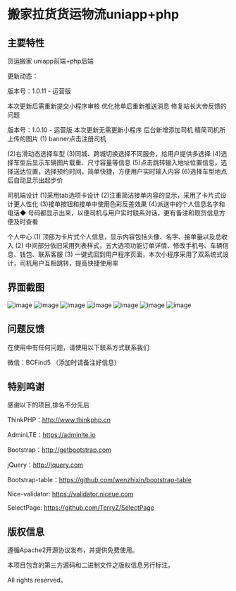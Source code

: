 # 搬家拉货货运物流uniapp+php


## 主要特性

货运搬家 uniapp前端+php后端

更新动态：

版本号：1.0.11 - 运营版

本次更新后需重新提交小程序审核
优化抢单后重新推送消息
修复站长大帝反馈的问题

版本号：1.0.10 - 运营版
本次更新无需更新小程序
后台新增添加司机
精简司机所上传的图片
(1) banner点击注册司机

(2)右滑动态选择车型
(3)同城、跨城切换选择不同服务，给用户提供多选择
(4)选择车型后显示车辆图片载重、尺寸容量等信息
(5)点击跳转输入地址位置信息，选择送达位置，选择预约时间，简单快捷，方便用户实时输入内容
(6)选择车型地点后自动显示出起步价
 
司机端设计
(1)采用tab选项卡设计
(2)注重简洁接单内容的显示，采用了卡片式设计更人性化
(3)接单按钮和接单中使用色彩反差效果
(4)派送中的个人信息名字和电话◆ 号码都显示出来，以便司机与用户实时联系对话，更有备注和取货信息方便及时查看

个人中心
(1) 顶部为卡片式个人信息，显示内容包括头像、名字、接单量以及总收入
(2) 中间部分依旧采用列表样式，五大选项功能订单详情、修改手机号、车辆信息、钱包、联系客服
(3) 一键式回到用户程序页面，本次小程序采用了双系统式设计，司机用户互相跳转，提高快捷使用率

## 界面截图
![image](https://github.com/DOUBLE-Baller/movehouse/blob/master/img/微信截图_20230813181337.png?raw=true)
![image](https://github.com/DOUBLE-Baller/movehouse/blob/master/img/微信截图_20230813181407.png?raw=true)
![image](https://github.com/DOUBLE-Baller/movehouse/blob/master/img/微信截图_20230813181421.png?raw=true)
![image](https://github.com/DOUBLE-Baller/movehouse/blob/master/img/微信截图_20230813181440.png?raw=true)
![image](https://github.com/DOUBLE-Baller/movehouse/blob/master/img/微信截图_20230813181637.png?raw=true)
![image](https://github.com/DOUBLE-Baller/movehouse/blob/master/img/微信截图_20230813181658.png?raw=true)
![image](https://github.com/DOUBLE-Baller/movehouse/blob/master/img/微信截图_20230813181316.png?raw=true)

## 问题反馈

在使用中有任何问题，请使用以下联系方式联系我们

微信：BCFind5 （添加时请备注好信息）

## 特别鸣谢

感谢以下的项目,排名不分先后

ThinkPHP：http://www.thinkphp.cn

AdminLTE：https://adminlte.io

Bootstrap：http://getbootstrap.com

jQuery：http://jquery.com

Bootstrap-table：https://github.com/wenzhixin/bootstrap-table

Nice-validator: https://validator.niceue.com

SelectPage: https://github.com/TerryZ/SelectPage


## 版权信息

遵循Apache2开源协议发布，并提供免费使用。

本项目包含的第三方源码和二进制文件之版权信息另行标注。


All rights reserved。
